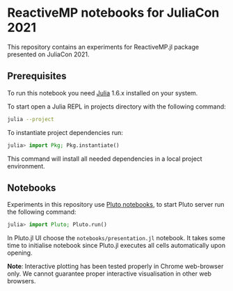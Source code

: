 # ReactiveMP notebooks for JuliaCon 2021

This repository contains an experiments for ReactiveMP.jl package presented on JuliaCon 2021.

## Prerequisites

To run this notebook you need [Julia](https://julialang.org) 1.6.x installed on your system.

To start open a Julia REPL in projects directory with the following command:

```bash
julia --project
```

To instantiate project dependencies run:

```julia
julia> import Pkg; Pkg.instantiate()
```

This command will install all needed dependencies in a local project environment.

## Notebooks

Experiments in this repository use [Pluto notebooks](https://github.com/fonsp/Pluto.jl), to start Pluto server run the following command:

```julia
julia> import Pluto; Pluto.run()
```

In Pluto.jl UI choose the `notebooks/presentation.jl` notebook. It takes some time to initialise notebook since Pluto.jl executes all cells automatically upon opening.

**Note**: Interactive plotting has been tested properly in Chrome web-browser only. We cannot guarantee proper interactive visualisation in other web browsers.
